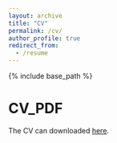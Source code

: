 ```yaml
---
layout: archive
title: "CV"
permalink: /cv/
author_profile: true
redirect_from:
  - /resume
---
```


{% include base_path %}

CV_PDF
======
The CV can downloaded [here]().
